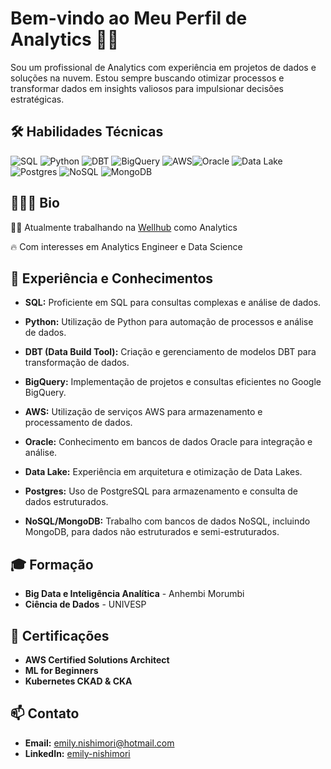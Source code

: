 # Bem-vindo ao Meu Perfil de Analytics ✋🏻

Sou um profissional de Analytics com experiência em projetos de dados e soluções na nuvem. Estou sempre buscando otimizar processos e transformar dados em insights valiosos para impulsionar decisões estratégicas.

## 🛠️ Habilidades Técnicas

![SQL](https://img.shields.io/badge/SQL-Advanced-orange) ![Python](https://img.shields.io/badge/Python-Advanced-%230E74B8) ![DBT](https://img.shields.io/badge/DBT-Intermediate-green) ![BigQuery](https://img.shields.io/badge/BigQuery-Intermediate-%231A237E) ![AWS](https://img.shields.io/badge/AWS-Intermediate-232F3E)![Oracle](https://img.shields.io/badge/Oracle-Intermediate-8B0000) ![Data Lake](https://img.shields.io/badge/Data%20Lake-Advanced-%23B0E0E6) ![Postgres](https://img.shields.io/badge/Postgres-Intermediate-%23B5EAD7) ![NoSQL](https://img.shields.io/badge/NoSQL-Intermediate-%231F497D) ![MongoDB](https://img.shields.io/badge/MongoDB-Intermediate-darkgreen)

## 🧑🏻‍💻 Bio

🕵🏻 Atualmente trabalhando na [Wellhub](https://wellhub.com/pt-br/blog/noticias-do-wellhub/bem-vindo-wellhub-uma-mensagem-de-nosso-cmo/) como Analytics 

🔥 Com interesses em Analytics Engineer e Data Science

## 🚀 Experiência e Conhecimentos

- **SQL:** Proficiente em SQL para consultas complexas e análise de dados.

- **Python:** Utilização de Python para automação de processos e análise de dados.

- **DBT (Data Build Tool):** Criação e gerenciamento de modelos DBT para transformação de dados.

- **BigQuery:** Implementação de projetos e consultas eficientes no Google BigQuery.

- **AWS:** Utilização de serviços AWS para armazenamento e processamento de dados.

- **Oracle:** Conhecimento em bancos de dados Oracle para integração e análise.

- **Data Lake:** Experiência em arquitetura e otimização de Data Lakes.

- **Postgres:** Uso de PostgreSQL para armazenamento e consulta de dados estruturados.

- **NoSQL/MongoDB:** Trabalho com bancos de dados NoSQL, incluindo MongoDB, para dados não estruturados e semi-estruturados.

## 🎓 Formação

- **Big Data e Inteligência Analítica** - Anhembi Morumbi
- **Ciência de Dados** - UNIVESP

## 🏅 Certificações

- **AWS Certified Solutions Architect**
- **ML for Beginners**
- **Kubernetes CKAD & CKA**

## 📫 Contato

- **Email:** [emily.nishimori@hotmail.com](mailto:emily.nishimori@hotmail.com)
- **LinkedIn:** [emily-nishimori](https://www.linkedin.com/in/emily-nishimori/)
